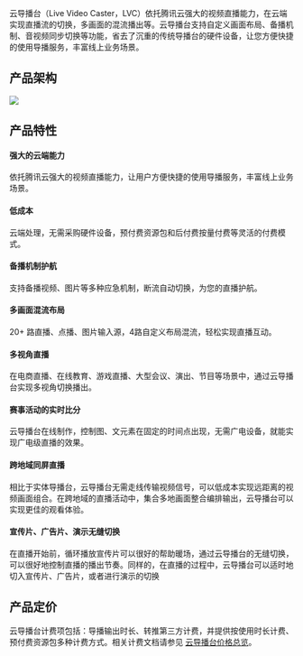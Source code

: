 云导播台（Live Video Caster，LVC）依托腾讯云强大的视频直播能力，在云端实现直播流的切换，多画面的混流播出等。云导播台支持自定义画面布局、备播机制、音视频同步切换等功能，省去了沉重的传统导播台的硬件设备，让您方便快捷的使用导播服务，丰富线上业务场景。

[](id:architecture)
## 产品架构
![](https://main.qcloudimg.com/raw/fc7b2aa9e5f739b4551beab4ed3cfd7d.svg)

 
[](id:identity)
## 产品特性
#### 强大的云端能力
依托腾讯云强大的视频直播能力，让用户方便快捷的使用导播服务，丰富线上业务场景。

#### 低成本
云端处理，无需采购硬件设备，预付费资源包和后付费按量付费等灵活的付费模式。

#### 备播机制护航
支持备播视频、图片等多种应急机制，断流自动切换，为您的直播护航。

#### 多画面混流布局
20+ 路直播、点播、图片输入源，4路自定义布局混流，轻松实现直播互动。

#### 多视角直播
在电商直播、在线教育、游戏直播、大型会议、演出、节目等场景中，通过云导播台实现多视角切换播出。

#### 赛事活动的实时比分
云导播台在线制作，控制图、文元素在固定的时间点出现，无需广电设备，就能实现广电级直播的效果。

#### 跨地域同屏直播
相比于实体导播台，云导播台无需走线传输视频信号，可以低成本实现远距离的视频画面组合。在跨地域的直播活动中，集合多地画面整合编排输出，云导播台可以实现更佳的观看体验。

#### 宣传片、广告片、演示无缝切换
在直播开始前，循环播放宣传片可以很好的帮助暖场，通过云导播台的无缝切换，可以很好地控制直播的播出节奏。同样的，在直播的过程中，云导播台可以适时地切入宣传片、广告片，或者进行演示的切换


[](id:pricing)
## 产品定价
云导播台计费项包括：导播输出时长、转推第三方计费，并提供按使用时长计费、预付费资源包多种计费方式。相关计费文档请参见 [云导播台价格总览](https://cloud.tencent.com/document/product/267/42166)。
